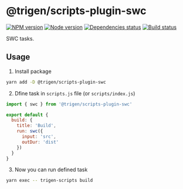 # @trigen/scripts-plugin-swc

[![NPM version][npm]][npm-url]
[![Node version][node]][node-url]
[![Dependencies status][deps]][deps-url]
[![Build status][build]][build-url]

[npm]: https://img.shields.io/npm/v/%40trigen/scripts-plugin-swc.svg
[npm-url]: https://www.npmjs.com/package/@trigen/scripts-plugin-swc

[node]: https://img.shields.io/node/v/%40trigen/scripts-plugin-swc.svg
[node-url]: https://nodejs.org

[deps]: https://img.shields.io/librariesio/release/npm/@trigen/scripts-plugin-swc
[deps-url]: https://libraries.io/npm/@trigen%2Fscripts-plugin-swc/tree

[build]: https://img.shields.io/github/workflow/status/TrigenSoftware/scripts/CI.svg
[build-url]: https://github.com/TrigenSoftware/scripts/actions

SWC tasks.

## Usage

1. Install package

```bash
yarn add -D @trigen/scripts-plugin-swc
```

2. Dfine task in `scripts.js` file (or `scripts/index.js`)

```js
import { swc } from '@trigen/scripts-plugin-swc'

export default {
  build: {
    title: 'Build',
    run: swc({
      input: 'src',
      outDur: 'dist'
    })
  }
}
```

3. Now you can run defined task

```bash
yarn exec -- trigen-scripts build
```
